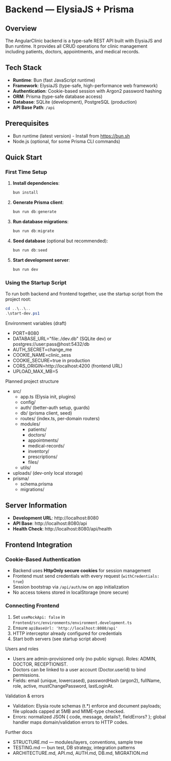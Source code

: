 # Backend — ElysiaJS + Prisma

## Overview

The AngularClinic backend is a type-safe REST API built with ElysiaJS and Bun runtime. It provides all CRUD operations for clinic management including patients, doctors, appointments, and medical records.

## Tech Stack

- **Runtime**: Bun (fast JavaScript runtime)
- **Framework**: ElysiaJS (type-safe, high-performance web framework)
- **Authentication**: Cookie-based session with Argon2 password hashing
- **ORM**: Prisma (type-safe database access)
- **Database**: SQLite (development), PostgreSQL (production)
- **API Base Path**: `/api`

## Prerequisites

- Bun runtime (latest version) - Install from https://bun.sh
- Node.js (optional, for some Prisma CLI commands)

## Quick Start

### First Time Setup

1. **Install dependencies**:
   ```powershell
   bun install
   ```

2. **Generate Prisma client**:
   ```powershell
   bun run db:generate
   ```

3. **Run database migrations**:
   ```powershell
   bun run db:migrate
   ```

4. **Seed database** (optional but recommended):
   ```powershell
   bun run db:seed
   ```

5. **Start development server**:
   ```powershell
   bun run dev
   ```

### Using the Startup Script

To run both backend and frontend together, use the startup script from the project root:
```powershell
cd ..\..\..
.\start-dev.ps1
```

Environment variables (draft)
- PORT=8080
- DATABASE_URL="file:./dev.db" (SQLite dev) or postgres://user:pass@host:5432/db
- AUTH_SECRET=change_me
- COOKIE_NAME=clinic_sess
- COOKIE_SECURE=true in production
- CORS_ORIGIN=http://localhost:4200 (frontend URL)
- UPLOAD_MAX_MB=5

Planned project structure
- src/
  - app.ts (Elysia init, plugins)
  - config/
  - auth/ (better-auth setup, guards)
  - db/ (prisma client, seed)
  - routes/ (index.ts, per-domain routers)
  - modules/
    - patients/
    - doctors/
    - appointments/
    - medical-records/
    - inventory/
    - prescriptions/
    - files/
  - utils/
- uploads/ (dev-only local storage)
- prisma/
  - schema.prisma
  - migrations/

## Server Information

- **Development URL**: http://localhost:8080
- **API Base**: http://localhost:8080/api
- **Health Check**: http://localhost:8080/api/health

## Frontend Integration

### Cookie-Based Authentication
- Backend uses **HttpOnly secure cookies** for session management
- Frontend must send credentials with every request (`withCredentials: true`)
- Session bootstrap via `/api/auth/me` on app initialization
- No access tokens stored in localStorage (more secure)

### Connecting Frontend
1. Set `useMockApi: false` in `Frontend/src/environments/environment.development.ts`
2. Ensure `apiBaseUrl: 'http://localhost:8080/api'`
3. HTTP interceptor already configured for credentials
4. Start both servers (see startup script above)

Users and roles
- Users are admin-provisioned only (no public signup). Roles: ADMIN, DOCTOR, RECEPTIONIST.
- Doctors can be linked to a user account (Doctor.userId) to bind permissions.
- Fields: email (unique, lowercased), passwordHash (argon2), fullName, role, active, mustChangePassword, lastLoginAt.

Validation & errors
- Validation: Elysia route schemas (t.*) enforce and document payloads; file uploads capped at 5MB and MIME‑type checked.
- Errors: normalized JSON { code, message, details?, fieldErrors? }; global handler maps domain/validation errors to HTTP codes.

Further docs
- STRUCTURE.md — modules/layers, conventions, sample tree
- TESTING.md — bun test, DB strategy, integration patterns
- ARCHITECTURE.md, API.md, AUTH.md, DB.md, MIGRATION.md
